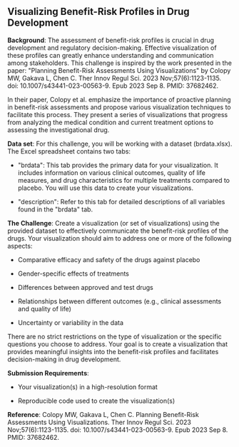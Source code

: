 ## Visualizing Benefit-Risk Profiles in Drug Development

**Background**: The assessment of benefit-risk profiles is crucial in drug development and regulatory decision-making. Effective visualization of these profiles can greatly enhance understanding and communication among stakeholders. This challenge is inspired by the work presented in the paper: "Planning Benefit-Risk Assessments Using Visualizations" by Colopy MW, Gakava L, Chen C. Ther Innov Regul Sci. 2023 Nov;57(6):1123-1135. doi: 10.1007/s43441-023-00563-9. Epub 2023 Sep 8. PMID: 37682462. 

In their paper, Colopy et al. emphasize the importance of proactive planning in benefit-risk assessments and propose various visualization techniques to facilitate this process. They present a series of visualizations that progress from analyzing the medical condition and current treatment options to assessing the investigational drug. 

**Data set**: For this challenge, you will be working with a dataset (brdata.xlsx). The Excel spreadsheet contains two tabs: 

* "brdata": This tab provides the primary data for your visualization. It includes information on various clinical outcomes, quality of life measures, and drug characteristics for multiple treatments compared to placebo. You will use this data to create your visualizations. 

* "description": Refer to this tab for detailed descriptions of all variables found in the "brdata" tab. 

**The Challenge**: Create a visualization (or set of visualizations) using the provided dataset to effectively communicate the benefit-risk profiles of the drugs. Your visualization should aim to address one or more of the following aspects: 

* Comparative efficacy and safety of the drugs against placebo 

* Gender-specific effects of treatments 

* Differences between approved and test drugs 

* Relationships between different outcomes (e.g., clinical assessments and quality of life) 

* Uncertainty or variability in the data 

There are no strict restrictions on the type of visualization or the specific questions you choose to address. Your goal is to create a visualization that provides meaningful insights into the benefit-risk profiles and facilitates decision-making in drug development. 

**Submission Requirements**: 

* Your visualization(s) in a high-resolution format 

* Reproducible code used to create the visualization(s) 

**Reference**: Colopy MW, Gakava L, Chen C. Planning Benefit-Risk Assessments Using Visualizations. Ther Innov Regul Sci. 2023 Nov;57(6):1123-1135. doi: 10.1007/s43441-023-00563-9. Epub 2023 Sep 8. PMID: 37682462. 

 
